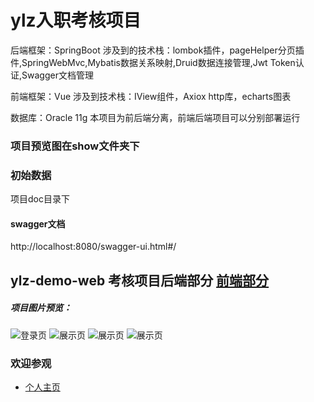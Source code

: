 # ylz入职考核项目 
后端框架：SpringBoot
涉及到的技术栈：lombok插件，pageHelper分页插件,SpringWebMvc,Mybatis数据关系映射,Druid数据连接管理,Jwt Token认证,Swagger文档管理

前端框架：Vue
涉及到技术栈：IView组件，Axiox http库，echarts图表

数据库：Oracle 11g 
本项目为前后端分离，前端后端项目可以分别部署运行

### 项目预览图在show文件夹下

### 初始数据
项目doc目录下

#### swagger文档
http://localhost:8080/swagger-ui.html#/

## ylz-demo-web 考核项目后端部分 [前端部分](https://github.com/lingfenghu/ylz-demo-front)

##### 项目图片预览：
![登录页](https://github.com/lingfenghu/ylz-demo-front/blob/master/raw/1.png)
![展示页](https://github.com/lingfenghu/ylz-demo-front/blob/master/raw/2.png)
![展示页](https://github.com/lingfenghu/ylz-demo-front/blob/master/raw/3.png)
![展示页](https://github.com/lingfenghu/ylz-demo-front/blob/master/raw/4.png)

### 欢迎参观
* [个人主页](https://lingfenghu.github.io/)
